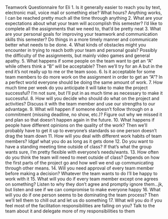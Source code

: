 Teamwork Questionnaire for Eli
    1. Is it generally easier to reach you by text, electronic mail, voice mail or something else? What hours? 
          Anything works, I can be reached pretty much all the time through anything
    2. What are your expectations about what your team will accomplish this semester? 
          I’d like to complete all the assignments that we need to, that’d be pretty neat
    3. What are your personal goals for improving your teamwork and communication skills this semester? 
          Do things in a more timely manner and communicate better what needs to be done.
    4. What kinds of obstacles might you encounter in trying to reach both your team and personal goals? 
          Possibly the difficulty of the assignments, but mainly video games and general apathy.
    5. What happens if some people on the team want to get an “A” while others think a “B” will be acceptable? 
          Then we’ll try for an A but in the end it’s not really up to me or the team sooo.
    6. Is it acceptable for some team members to do more work on the assignment in order to get an “A”? 
          In a perfect world everyone should be doing the same amount of work.
    7. How much time per week do you anticipate it will take to make the project successful? 
    	  I’m not sure, but I’ll put in as much time as necessary to make it successful.
    8. How will you decide who should do what on the project and activities? 
          Discuss it with the team member and use our strengths to our advantage.
    9. What will happen if someone doesn’t follow through on a commitment (missing deadline, no show, etc.)? 
          Figure out why we missed it and plan so that doesn’t happen again in the future.
    10. What happens if people have different opinions on the quality of the work? 
          Then we’ll probably have to get it up to everyone’s standards so one person doesn’t drag the team down
    11. How will you deal with different work habits of team members? 
          Idgaf what you do as long as it gets done
    12. Do you want to have a standing meeting time outside of class? 
          If that’s what the group wants sure, I’m pretty flexible with everyone’s needs/wants.
    13. How often do you think the team will need to meet outside of class? 
          Depends on how the first parts of the project go and how well we end up communicating through other means.
    14. Will you need approval of every team member before making a decision? 
          Whatever the team wants to do I’ll be happy to work with it
    15. What will you do if every team member except one agrees on something? 
          Listen to why they don’t agree and promptly ignore them...jk, but listen and see if we can compromise to make everyone happy
    16. What will you do if one person seems to be dominating the team process? 
          Then we’ll tell them to chill out and let us do something
    17. What will you do if you feel most of the facilitation responsibilities are falling on you? 
          Talk to the team about it and delegate more of my responsibilities to them
